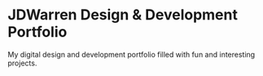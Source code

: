 # JDWarren Design & Development Portfolio
My digital design and development portfolio filled with fun and interesting projects.
